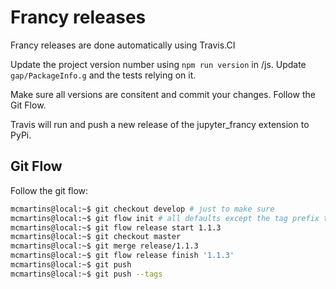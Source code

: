 # Francy releases

Francy releases are done automatically using Travis.CI

Update the project version number using `npm run version` in /js. 
Update `gap/PackageInfo.g` and the tests relying on it.

Make sure all versions are consitent and commit your changes. Follow the Git Flow.

Travis will run and push a new release of the jupyter_francy extension to PyPi.

## Git Flow

Follow the git flow:

```bash
mcmartins@local:~$ git checkout develop # just to make sure
mcmartins@local:~$ git flow init # all defaults except the tag prefix that should be 'v'
mcmartins@local:~$ git flow release start 1.1.3
mcmartins@local:~$ git checkout master
mcmartins@local:~$ git merge release/1.1.3
mcmartins@local:~$ git flow release finish '1.1.3'
mcmartins@local:~$ git push
mcmartins@local:~$ git push --tags
```

